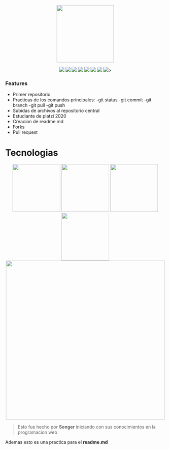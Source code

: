 <p align="center"><img src="https://guabiits.com/img/img/rebrand/gb-astrocat.svg" width="180px" align="middle"></img></p>

<p align="center">
<img src="https://img.shields.io/badge/Profesion-StudentDev-00C1FF"/> 
<img src="https://img.shields.io/badge/Academia-Platzi-success"/> 
<img src="https://img.shields.io/badge/Lugar-Guatemala-blue"/>
<img src="https://img.shields.io/badge/Version-0.1-blue"/>
<img src="https://img.shields.io/badge/Tech-Html-red"/>
<img src="https://img.shields.io/badge/Tech-Css-informational"/> 
<img src="https://img.shields.io/badge/Tech-Git-6FF075"/>
<img src="https://img.shields.io/badge/Tech-GitHub-171717"/>>
</p>



### Features

- Primer repositorio
- Practicas de los comandos principales:
	-git status
	-git commit
	-git branch
	-git pull
	-git push
- Subidas de archivos al repositorio central
- Estudiante de platzi 2020
- Creacion de readme.md
- Forks
- Pull request

# Tecnologias

<p align="center">
<img src="https://www.picuino.com/_images/html5-logo.png" width="150px"/>
<img src="https://www.picuino.com/_images/css3-logo.png" width="150px"/>
<img src="https://lh3.googleusercontent.com/proxy/S1SegGp0w6rQgngJh9G7CekRZhTuSGUqigTXMnoNdYKNknUyLq-LTViauP6SKS5LsyQ1KqaumzZ5eiAj2M_LDe7vNcl7i1p3Y2DONUR7tR5bbY4LQsP5Dw" width="150px"/>  
<img src="https://www.pngrepo.com/png/217753/180/github.png" width="150px"/>
<img src="https://res.cloudinary.com/practicaldev/image/fetch/s--ocx3yMTJ--/c_imagga_scale,f_auto,fl_progressive,h_420,q_auto,w_1000/https://dev-to-uploads.s3.amazonaws.com/i/a12tj8n6facp0kt0xb0n.jpeg" width="500px"/>
</p>

>Esto fue hecho por **Songer** iniciando con sus conocimientos en la programacion web

Ademas esto es una practica para el **readme.md**


